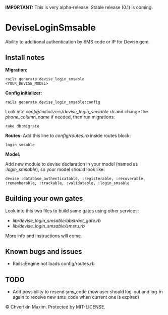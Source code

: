 **IMPORTANT:** This is very alpha-release. Stable release (0.1) is coming.

DeviseLoginSmsable
==================

Ability to additional authentication by SMS code or IP for Devise gem.

Install notes
-------------

**Migration:**

<code>rails generate devise_login_smsable &lt;YOUR_DEVISE_MODEL&gt;</code>

**Config initializer:**

<code>rails generate devise_login_smsable:config</code>

Look into *config/initializers/devise_login_smsable.rb* and change the *phone_column_name* if needed, then run migrations:

<code>rake db:migrate</code>

**Routes:**
Add this line to *config/routes.rb* inside routes block:

<code>login_smsable</code>

**Model:**

Add new module to devise declaration in your model (named as *:login_smsable*), so your model should look like:

<code>devise :database_authenticatable, :registerable,
      :recoverable, :rememberable, :trackable, :validatable, :login_smsable</code>

Building your own gates
-----------------------

Look into this two files to build same gates using other services:

* *lib/devise_login_smsable/abstract_gate.rb*
* *lib/devise_login_smsable/smsru.rb*

More info and instructions will come.

Known bugs and issues
---------------------

* Rails::Engine not loads config/routes.rb

TODO
----

* Add possibility to resend sms_code (now user should log-out and log-in again to receive new sms_code when current one is expired)


&copy; Chvertkin Maxim. Protected by MIT-LICENSE.